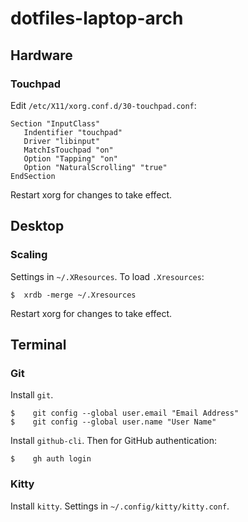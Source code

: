 # dotfiles-laptop-arch

## Hardware

### Touchpad
 Edit `/etc/X11/xorg.conf.d/30-touchpad.conf`:
 ```
Section "InputClass"
    Indentifier "touchpad"
    Driver "libinput"
    MatchIsTouchpad "on"
    Option "Tapping" "on"
    Option "NaturalScrolling" "true"
EndSection
```
Restart xorg for changes to take effect.

## Desktop

### Scaling

Settings in `~/.XResources`. To load `.Xresources`:

```
$  xrdb -merge ~/.Xresources
```
Restart xorg for changes to take effect.

## Terminal

### Git

Install `git`.
```
$    git config --global user.email "Email Address"
$    git config --global user.name "User Name"
```
Install `github-cli`. Then for GitHub authentication:
```
$    gh auth login
```

### Kitty

Install `kitty`. Settings in `~/.config/kitty/kitty.conf`.
